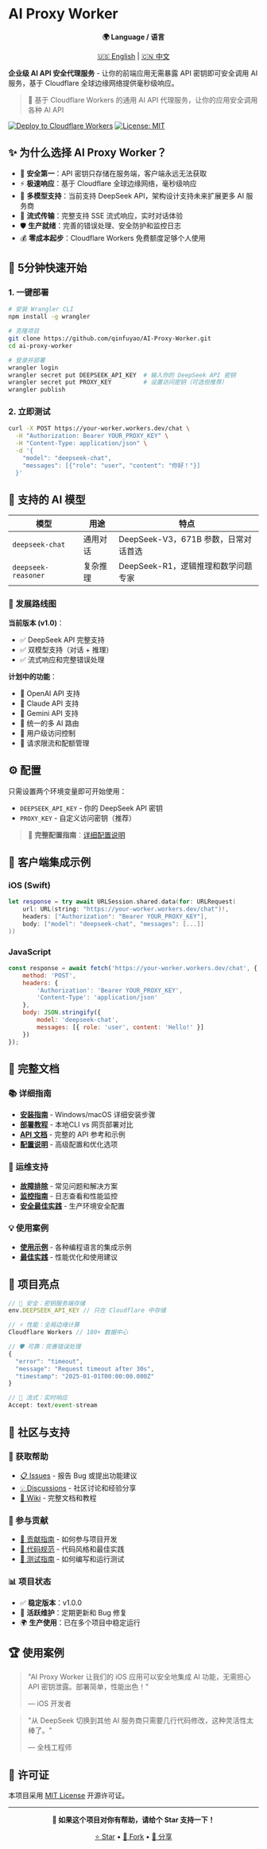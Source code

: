 # AI Proxy Worker

<div align="center">

**🌍 Language / 语言**

[🇺🇸 English](./README.en.md) | [🇨🇳 中文](./README.md)

</div>

**企业级 AI API 安全代理服务** - 让你的前端应用无需暴露 API 密钥即可安全调用 AI 服务，基于 Cloudflare 全球边缘网络提供毫秒级响应。

> 🚀 基于 Cloudflare Workers 的通用 AI API 代理服务，让你的应用安全调用各种 AI API

[![Deploy to Cloudflare Workers](https://deploy.workers.cloudflare.com/button)](https://deploy.workers.cloudflare.com/?url=https://github.com/qinfuyao/AI-Proxy-Worker)
[![License: MIT](https://img.shields.io/badge/License-MIT-yellow.svg)](./LICENSE)

## ✨ 为什么选择 AI Proxy Worker？

- 🔐 **安全第一**：API 密钥只存储在服务端，客户端永远无法获取
- ⚡ **极速响应**：基于 Cloudflare 全球边缘网络，毫秒级响应
- 🤖 **多模型支持**：当前支持 DeepSeek API，架构设计支持未来扩展更多 AI 服务商
- 🌊 **流式传输**：完整支持 SSE 流式响应，实时对话体验
- 🛡️ **生产就绪**：完善的错误处理、安全防护和监控日志
- 💰 **零成本起步**：Cloudflare Workers 免费额度足够个人使用

## 🚀 5分钟快速开始

### 1. 一键部署
```bash
# 安装 Wrangler CLI
npm install -g wrangler

# 克隆项目
git clone https://github.com/qinfuyao/AI-Proxy-Worker.git
cd ai-proxy-worker

# 登录并部署
wrangler login
wrangler secret put DEEPSEEK_API_KEY  # 输入你的 DeepSeek API 密钥
wrangler secret put PROXY_KEY         # 设置访问密钥（可选但推荐）
wrangler publish
```

### 2. 立即测试
```bash
curl -X POST https://your-worker.workers.dev/chat \
  -H "Authorization: Bearer YOUR_PROXY_KEY" \
  -H "Content-Type: application/json" \
  -d '{
    "model": "deepseek-chat",
    "messages": [{"role": "user", "content": "你好！"}]
  }'
```

## 🎯 支持的 AI 模型

| 模型 | 用途 | 特点 |
|------|------|------|
| `deepseek-chat` | 通用对话 | DeepSeek-V3，671B 参数，日常对话首选 |
| `deepseek-reasoner` | 复杂推理 | DeepSeek-R1，逻辑推理和数学问题专家 |

### 🔮 发展路线图

**当前版本 (v1.0)**：
- ✅ DeepSeek API 完整支持
- ✅ 双模型支持（对话 + 推理）
- ✅ 流式响应和完整错误处理

**计划中的功能**：
- 🔄 OpenAI API 支持
- 🔄 Claude API 支持  
- 🔄 Gemini API 支持
- 🔄 统一的多 AI 路由
- 🔄 用户级访问控制
- 🔄 请求限流和配额管理

## ⚙️ 配置

只需设置两个环境变量即可开始使用：
- `DEEPSEEK_API_KEY` - 你的 DeepSeek API 密钥
- `PROXY_KEY` - 自定义访问密钥（推荐）

> 📖 **完整配置指南**：[详细配置说明](./docs/Configuration.md)

## 📱 客户端集成示例

### iOS (Swift)
```swift
let response = try await URLSession.shared.data(for: URLRequest(
    url: URL(string: "https://your-worker.workers.dev/chat")!,
    headers: ["Authorization": "Bearer YOUR_PROXY_KEY"],
    body: ["model": "deepseek-chat", "messages": [...]]
))
```

### JavaScript
```javascript
const response = await fetch('https://your-worker.workers.dev/chat', {
    method: 'POST',
    headers: {
        'Authorization': 'Bearer YOUR_PROXY_KEY',
        'Content-Type': 'application/json'
    },
    body: JSON.stringify({
        model: 'deepseek-chat',
        messages: [{ role: 'user', content: 'Hello!' }]
    })
});
```

## 📖 完整文档

### 📚 详细指南
- **[安装指南](./docs/Installation.md)** - Windows/macOS 详细安装步骤
- **[部署教程](./docs/Deployment.md)** - 本地CLI vs 网页部署对比
- **[API 文档](./docs/API-Reference.md)** - 完整的 API 参考和示例
- **[配置说明](./docs/Configuration.md)** - 高级配置和优化选项

### 🔧 运维支持  
- **[故障排除](./docs/Troubleshooting.md)** - 常见问题和解决方案
- **[监控指南](./docs/Monitoring.md)** - 日志查看和性能监控
- **[安全最佳实践](./docs/Security.md)** - 生产环境安全配置

### 💡 使用案例
- **[使用示例](./docs/Examples.md)** - 各种编程语言的集成示例
- **[最佳实践](./docs/Best-Practices.md)** - 性能优化和使用建议

## 🌟 项目亮点

```javascript
// 🔐 安全：密钥服务端存储
env.DEEPSEEK_API_KEY // 只在 Cloudflare 中存储

// ⚡ 性能：全局边缘计算
Cloudflare Workers // 180+ 数据中心

// 🛡️ 可靠：完善错误处理
{
  "error": "timeout",
  "message": "Request timeout after 30s",
  "timestamp": "2025-01-01T00:00:00.000Z"
}

// 🌊 流式：实时响应
Accept: text/event-stream
```

## 🤝 社区与支持

### 💬 获取帮助
- [📋 Issues](../../issues) - 报告 Bug 或提出功能建议
- [💡 Discussions](../../discussions) - 社区讨论和经验分享
- [📖 Wiki](../../wiki) - 完整文档和教程

### 🔧 参与贡献
- [🤝 贡献指南](./docs/Contributing.md) - 如何参与项目开发
- [📝 代码规范](./docs/Code-Style.md) - 代码风格和最佳实践
- [🧪 测试指南](./docs/Testing.md) - 如何编写和运行测试

### 📊 项目状态
- ✅ **稳定版本**：v1.0.0
- 🔄 **活跃维护**：定期更新和 Bug 修复
- 🌍 **生产使用**：已在多个项目中稳定运行

## 🏆 使用案例

> "AI Proxy Worker 让我们的 iOS 应用可以安全地集成 AI 功能，无需担心 API 密钥泄露。部署简单，性能出色！" 
> 
> — iOS 开发者

> "从 DeepSeek 切换到其他 AI 服务商只需要几行代码修改，这种灵活性太棒了。"
> 
> — 全栈工程师

## 📄 许可证

本项目采用 [MIT License](./LICENSE) 开源许可证。

---

<div align="center">

**🌟 如果这个项目对你有帮助，请给个 Star 支持一下！**

[⭐ Star](../../stargazers) • [🍴 Fork](../../fork) • [📢 分享](https://twitter.com/intent/tweet?text=AI%20Proxy%20Worker%20-%20%E5%9F%BA%E4%BA%8E%20Cloudflare%20Workers%20%E7%9A%84%E9%80%9A%E7%94%A8%20AI%20API%20%E4%BB%A3%E7%90%86%E6%9C%8D%E5%8A%A1&url=https://github.com/qinfuyao/AI-Proxy-Worker)

</div>